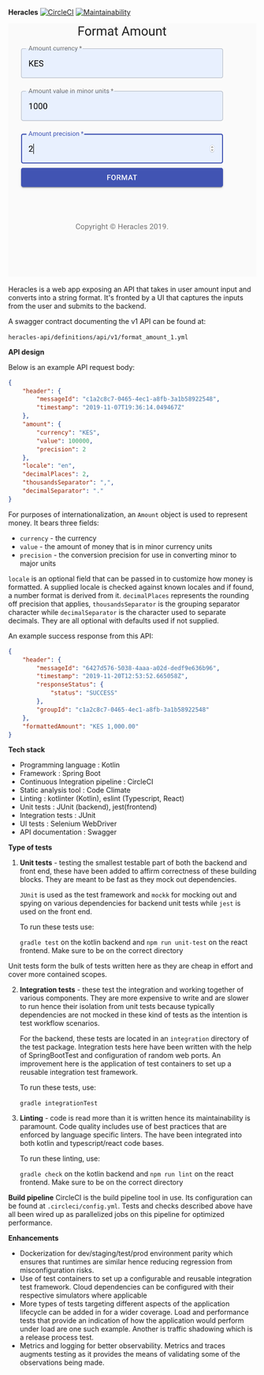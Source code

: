 **Heracles**
[![CircleCI](https://circleci.com/gh/kwahome/heracles.svg?style=svg)](https://circleci.com/gh/kwahome/heracles)
[![Maintainability](https://api.codeclimate.com/v1/badges/4621f26ec6b1d5d7cf6d/maintainability)](https://codeclimate.com/github/kwahome/heracles/maintainability)

![](docs/heracles.png)

Heracles is a web app exposing an API that takes in user amount input and converts into a string format.
It's fronted by a UI that captures the inputs from the user and submits to the backend.

A swagger contract documenting the v1 API can be found at:

```heracles-api/definitions/api/v1/format_amount_1.yml```

**API design**

Below is an example API request body:

```json
{
	"header": {
		"messageId": "c1a2c8c7-0465-4ec1-a8fb-3a1b58922548",
		"timestamp": "2019-11-07T19:36:14.049467Z"
	},
	"amount": {
		"currency": "KES",
		"value": 100000,
		"precision": 2
	},
	"locale": "en",
	"decimalPlaces": 2,
	"thousandsSeparator": ",",
	"decimalSeparator": "."
}
```

For purposes of internationalization, an `Amount` object is used to represent money. It bears three fields:
- `currency` - the currency
- `value` - the amount of money that is in minor currency units
- `precision` - the conversion precision for use in converting minor to major units

`locale` is an optional field that can be passed in to customize how money is formatted. A supplied locale is checked
against known locales and if found, a number format is derived from it. `decimalPlaces` represents the rounding off
precision that applies, `thousandsSeparator` is the grouping separator character while `decimalSeparator` is the
character used to separate decimals. They are all optional with defaults used if not supplied.

An example success response from this API:

```json
{
    "header": {
        "messageId": "6427d576-5038-4aaa-a02d-dedf9e636b96",
        "timestamp": "2019-11-20T12:53:52.665058Z",
        "responseStatus": {
            "status": "SUCCESS"
        },
        "groupId": "c1a2c8c7-0465-4ec1-a8fb-3a1b58922548"
    },
    "formattedAmount": "KES 1,000.00"
}
```

**Tech stack**
- Programming language : Kotlin
- Framework : Spring Boot
- Continuous Integration pipeline : CircleCI
- Static analysis tool : Code Climate
- Linting : kotlinter (Kotlin), eslint (Typescript, React)
- Unit tests : JUnit (backend), jest(frontend)
- Integration tests : JUnit
- UI tests : Selenium WebDriver
- API documentation : Swagger


**Type of tests**
1. **Unit tests** - testing the smallest testable part of both the backend and front end, these have been added to affirm
correctness of these building blocks. They are meant to be fast as they mock out dependencies.

    `JUnit` is used as the test framework and `mockk` for mocking out and spying on various dependencies for backend
    unit tests while `jest` is used on the front end.
    
    To run these tests use:
    
    ```gradle test``` on the kotlin backend and ```npm run unit-test``` on the react frontend. Make sure to be on the
    correct directory
    
Unit tests form the bulk of tests written here as they are cheap in effort and cover more contained scopes.

2. **Integration tests** - these test the integration and working together of various components. They are more 
expensive to write and are slower to run hence their isolation from unit tests because typically dependencies are not
mocked in these kind of tests as the intention is test workflow scenarios.

    For the backend, these tests are located in an `integration` directory of the test package. Integration tests here
    have been written with the help of SpringBootTest and configuration of random web ports. An improvement here is the
    application of test containers to set up a reusable integration test framework.
    
    To run these tests, use:
    
    ```gradle integrationTest```

3. **Linting** - code is read more than it is written hence its maintainability is paramount. Code quality includes use 
of best practices that are enforced by language specific linters. The have been integrated into both kotlin and 
typescript/react code bases.

    To run these linting, use:
    
    ```gradle check``` on the kotlin backend and ```npm run lint``` on the react frontend. Make sure to be on the
        correct directory
        
 **Build pipeline**
 CircleCI is the build pipeline tool in use.
 Its configuration can be found at `.circleci/config.yml`.
 Tests and checks described above have all been wired up as parallelized jobs on this pipeline for optimized
 performance.
    
**Enhancements**
- Dockerization for dev/staging/test/prod environment parity which ensures that runtimes are similar hence reducing
regression from misconfiguration risks.
- Use of test containers to set up a configurable and reusable integration test framework. Cloud dependencies can be
configured with their respective simulators where applicable
- More types of tests targeting different aspects of the application lifecycle can be added in for a wider coverage. 
Load and performance tests that provide an indication of how the application would perform under load are one such 
example. Another is traffic shadowing which is a release process test.
- Metrics and logging for better observability. Metrics and traces augments testing as it provides the means of 
validating some of the observations being made.
